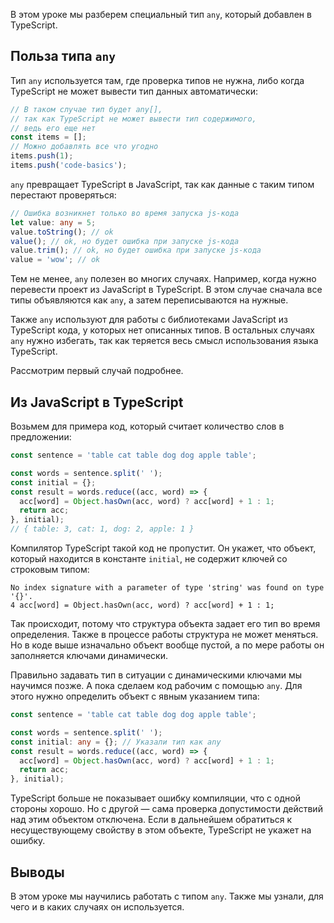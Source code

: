 
В этом уроке мы разберем специальный тип `any`, который добавлен в TypeScript.

## Польза типа `any`

Тип `any` используется там, где проверка типов не нужна, либо когда TypeScript не может вывести тип данных автоматически:

```typescript
// В таком случае тип будет any[],
// так как TypeScript не может вывести тип содержимого,
// ведь его еще нет
const items = [];
// Можно добавлять все что угодно
items.push(1);
items.push('code-basics');
```

`any` превращает TypeScript в JavaScript, так как данные с таким типом перестают проверяться:

```typescript
// Ошибка возникнет только во время запуска js-кода
let value: any = 5;
value.toString(); // ok
value(); // ok, но будет ошибка при запуске js-кода
value.trim(); // ok, но будет ошибка при запуске js-кода
value = 'wow'; // ok
```

Тем не менее, `any` полезен во многих случаях. Например, когда нужно перевести проект из JavaScript в TypeScript. В этом случае сначала все типы объявляются как `any`, а затем переписываются на нужные.

Также `any` используют для работы с библиотеками JavaScript из TypeScript кода, у которых нет описанных типов. В остальных случаях `any` нужно избегать, так как теряется весь смысл использования языка TypeScript.

Рассмотрим первый случай подробнее.

## Из JavaScript в TypeScript

Возьмем для примера код, который считает количество слов в предложении:

```javascript
const sentence = 'table cat table dog dog apple table';

const words = sentence.split(' ');
const initial = {};
const result = words.reduce((acc, word) => {
  acc[word] = Object.hasOwn(acc, word) ? acc[word] + 1 : 1;
  return acc;
}, initial);
// { table: 3, cat: 1, dog: 2, apple: 1 }
```

Компилятор TypeScript такой код не пропустит. Он укажет, что объект, который находится в константе `initial`, не содержит ключей со строковым типом:

```
No index signature with a parameter of type 'string' was found on type '{}'.
4 acc[word] = Object.hasOwn(acc, word) ? acc[word] + 1 : 1;
```

Так происходит, потому что структура объекта задает его тип во время определения. Также в процессе работы структура не может меняться. Но в коде выше изначально объект вообще пустой, а по мере работы он заполняется ключами динамически.

Правильно задавать тип в ситуации с динамическими ключами мы научимся позже. А пока сделаем код рабочим с помощью `any`. Для этого нужно определить объект с явным указанием типа:

```typescript
const sentence = 'table cat table dog dog apple table';

const words = sentence.split(' ');
const initial: any = {}; // Указали тип как any
const result = words.reduce((acc, word) => {
  acc[word] = Object.hasOwn(acc, word) ? acc[word] + 1 : 1;
  return acc;
}, initial);
```

TypeScript больше не показывает ошибку компиляции, что с одной стороны хорошо. Но с другой — сама проверка допустимости действий над этим объектом отключена. Если в дальнейшем обратиться к несуществующему свойству в этом объекте, TypeScript не укажет на ошибку.

## Выводы

В этом уроке мы научились работать с типом `any`. Также мы узнали, для чего и в каких случаях он используется.

